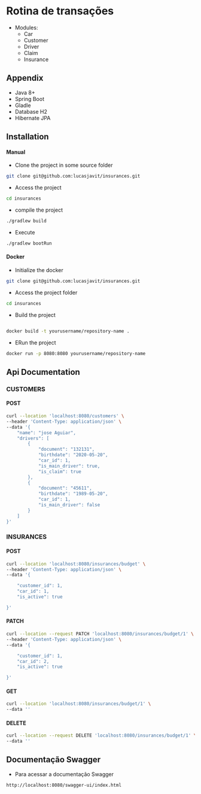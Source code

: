 
# Rotina de transações

- Modules:
    - Car
    - Customer
    - Driver
    - Claim
    - Insurance



## Appendix

- Java 8+
- Spring Boot
- Gladle
- Database H2
- Hibernate JPA


## Installation

#### Manual
- Clone the project in some source folder
```bash
git clone git@github.com:lucasjavit/insurances.git
```
- Access the project
```bash
cd insurances
```
- compile the project
```bash
./gradlew build

```
- Execute
```bash
./gradlew bootRun
```

#### Docker
- Initialize the docker

```bash
git clone git@github.com:lucasjavit/insurances.git

```

- Access the project folder
```bash
cd insurances
```

- Build the project
```bash

docker build -t yourusername/repository-name .

```

- ERun the project
```bash
docker run -p 8080:8080 yourusername/repository-name
```


## Api Documentation

### CUSTOMERS
#### POST


```bash
curl --location 'localhost:8080/customers' \
--header 'Content-Type: application/json' \
--data '{
    "name": "jose Aguiar",
    "drivers": [
        {
            "document": "132131",
            "birthdate": "2020-05-20",
            "car_id": 1,
            "is_main_driver": true,
            "is_claim": true
        },
        {
            "document": "45611",
            "birthdate": "1989-05-20",
            "car_id": 1,
            "is_main_driver": false
        }
    ]
}'
```

### INSURANCES
#### POST


```bash
curl --location 'localhost:8080/insurances/budget' \
--header 'Content-Type: application/json' \
--data '{

    "customer_id": 1,
    "car_id": 1,
    "is_active": true

}'
```


#### PATCH

```bash
curl --location --request PATCH 'localhost:8080/insurances/budget/1' \
--header 'Content-Type: application/json' \
--data '{

    "customer_id": 1,
    "car_id": 2,
    "is_active": true

}'
```

####  GET


```bash
curl --location 'localhost:8080/insurances/budget/1' \
--data ''
```

####  DELETE

```bash
curl --location --request DELETE 'localhost:8080/insurances/budget/1' \
--data ''
```

## Documentação Swagger

- Para acessar a documentação Swagger

```bash
http://localhost:8080/swagger-ui/index.html
```
